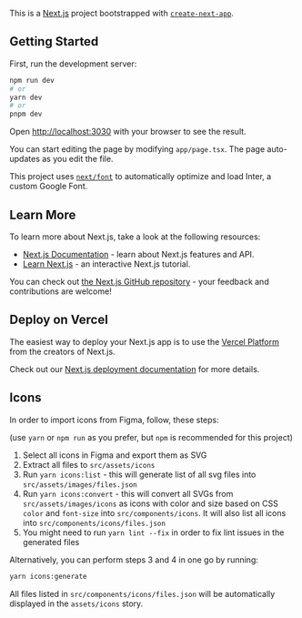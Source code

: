 This is a [Next.js](https://nextjs.org/) project bootstrapped with [`create-next-app`](https://github.com/vercel/next.js/tree/canary/packages/create-next-app).

## Getting Started

First, run the development server:

```bash
npm run dev
# or
yarn dev
# or
pnpm dev
```

Open [http://localhost:3030](http://localhost:3030) with your browser to see the result.

You can start editing the page by modifying `app/page.tsx`. The page auto-updates as you edit the file.

This project uses [`next/font`](https://nextjs.org/docs/basic-features/font-optimization) to automatically optimize and load Inter, a custom Google Font.

## Learn More

To learn more about Next.js, take a look at the following resources:

- [Next.js Documentation](https://nextjs.org/docs) - learn about Next.js features and API.
- [Learn Next.js](https://nextjs.org/learn) - an interactive Next.js tutorial.

You can check out [the Next.js GitHub repository](https://github.com/vercel/next.js/) - your feedback and contributions are welcome!

## Deploy on Vercel

The easiest way to deploy your Next.js app is to use the [Vercel Platform](https://vercel.com/new?utm_medium=default-template&filter=next.js&utm_source=create-next-app&utm_campaign=create-next-app-readme) from the creators of Next.js.

Check out our [Next.js deployment documentation](https://nextjs.org/docs/deployment) for more details.

## Icons

In order to import icons from Figma, follow, these steps:

(use `yarn` or `npm run` as you prefer, but `npm` is recommended for this project)

1. Select all icons in Figma and export them as SVG
2. Extract all files to `src/assets/icons`
3. Run `yarn icons:list` - this will generate list of all svg files into `src/assets/images/files.json`
4. Run `yarn icons:convert` - this will convert all SVGs from `src/assets/images/icons` as icons with color and size based on CSS `color` and `font-size` into `src/components/icons`. It will also list all icons into `src/components/icons/files.json`
5. You might need to run `yarn lint --fix` in order to fix lint issues in the generated files

Alternatively, you can perform steps 3 and 4 in one go by running:

```bash
yarn icons:generate
```

All files listed in `src/components/icons/files.json` will be automatically displayed in the `assets/icons` story.

